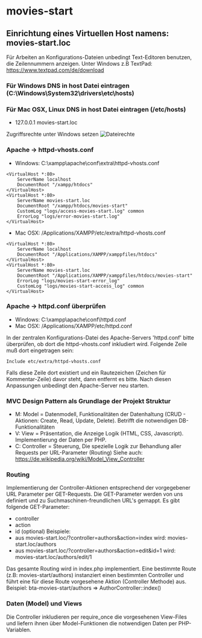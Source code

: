 # movies-start
## Einrichtung eines Virtuellen Host namens: movies-start.loc

Für Arbeiten an Konfigurations-Dateien unbedingt Text-Editoren benutzen, die Zeilennummern anzeigen.
Unter Windows z.B TextPad: 
https://www.textpad.com/de/download 

### Für Windows DNS in host Datei eintragen (C:\Windows\System32\drivers\etc\hosts)
### Für Mac OSX, Linux DNS in host Datei eintragen (/etc/hosts)
- 127.0.0.1	movies-start.loc

Zugriffsrechte unter Windows setzen
![Dateirechte](./win_access_hosts.png)

### Apache -> httpd-vhosts.conf
- Windows: C:\xampp\apache\conf\extra\httpd-vhosts.conf
```
<VirtualHost *:80>
	ServerName localhost
	DocumentRoot "/xampp/htdocs"
</VirtualHost>
<VirtualHost *:80>
	ServerName movies-start.loc
	DocumentRoot "/xampp/htdocs/movies-start"
	CustomLog "logs/access-movies-start.log" common
	ErrorLog "logs/error-movies-start.log"
</VirtualHost>
```
- Mac OSX: /Applications/XAMPP/etc/extra/httpd-vhosts.conf
```
<VirtualHost *:80>
    ServerName localhost
    DocumentRoot "/Applications/XAMPP/xamppfiles/htdocs"
</VirtualHost>
<VirtualHost *:80>
    ServerName movies-start.loc
    DocumentRoot "/Applications/XAMPP/xamppfiles/htdocs/movies-start"
    ErrorLog "logs/movies-start-error_log"
    CustomLog "logs/movies-start-access_log" common
</VirtualHost>
```
### Apache -> httpd.conf überprüfen
- Windows: C:\xampp\apache\conf\httpd.conf
- Mac OSX: /Applications/XAMPP/etc/httpd.conf

In der zentralen Konfigurations-Datei des Apache-Servers 'httpd.conf' bitte überprüfen,
ob dort die httpd-vhosts.conf inkludiert wird. Folgende Zeile muß dort eingetragen sein:
```
Include etc/extra/httpd-vhosts.conf
```
Falls diese Zeile dort existiert und ein Rautezeichen (Zeichen für Kommentar-Zeile) davor steht, 
dann entfernt es bitte. 
Nach diesen Anpassungen unbedingt den Apache-Server neu starten.

### MVC Design Pattern als Grundlage der Projekt Struktur
- M: Model = Datenmodell, Funktionalitäten der Datenhaltung (CRUD - Aktionen: Create, Read, Update, Delete).
Betrifft die notwendigen DB-Funktionalitäten
- V: View = Präsentation, die Anzeige Logik (HTML, CSS, Javascript). Implementierung der Daten per PHP.
- C: Controller = Steuerung, Die spezielle Logik zur Behandlung aller Requests per URL-Parameter (Routing)
Siehe auch: https://de.wikipedia.org/wiki/Model_View_Controller

### Routing
Implementierung der Controller-Aktionen entsprechend der vorgegebener URL Parameter per GET-Requests.
Die GET-Parameter werden von uns definiert und zu Suchmaschinen-freundlichen URL's gemappt.
Es gibt folgende GET-Parameter:
- controller
- action
- id (optional)
Beispiele: 
- aus movies-start.loc/?controller=authors&action=index wird: movies-start.loc/authors
- aus movies-start.loc/?controller=authors&action=edit&id=1 wird: movies-start.loc/authors/edit/1

Das gesamte Routing wird in index.php implementiert. Eine bestimmte Route 
(z.B: movies-start/authors) instanziert einen bestimmten Controller und führt eine für diese Route vorgesehene Aktion (Controller Methode)
aus. Beispiel: bta-movies-start/authors => AuthorController::index()

### Daten (Model) und Views
Die Controller inkludieren per require_once die vorgesehenen View-Files
und liefern ihnen über Model-Funktionen die notwendigen Daten per PHP-Variablen.



